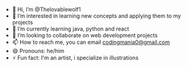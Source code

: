 - 👋 Hi, I’m @Thelovablewolf1
- 👀 I’m interested in learning new concepts and applying them to my projects
- 🌱 I’m currently learning java, python and react
- 💞️ I’m looking to collaborate on web development projects 
- 📫 How to reach me,  you can email codingmania0@gmail.com 
- 😄 Pronouns: he/him
- ⚡ Fun fact: I'm an artist, i specialize in illustrations 

<!---
Thelovablewolf1/Thelovablewolf1 is a ✨ special ✨ repository because its `README.md` (this file) appears on your GitHub profile.
You can click the Preview link to take a look at your changes.
--->
